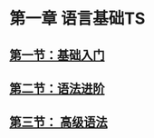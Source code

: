 # 第一章 语言基础TS

## [第一节：基础入门](/lesson1/1.md)

## [第二节：语法进阶](/lesson1/2.md)

## [第三节： 高级语法](/lesson1/3.md)